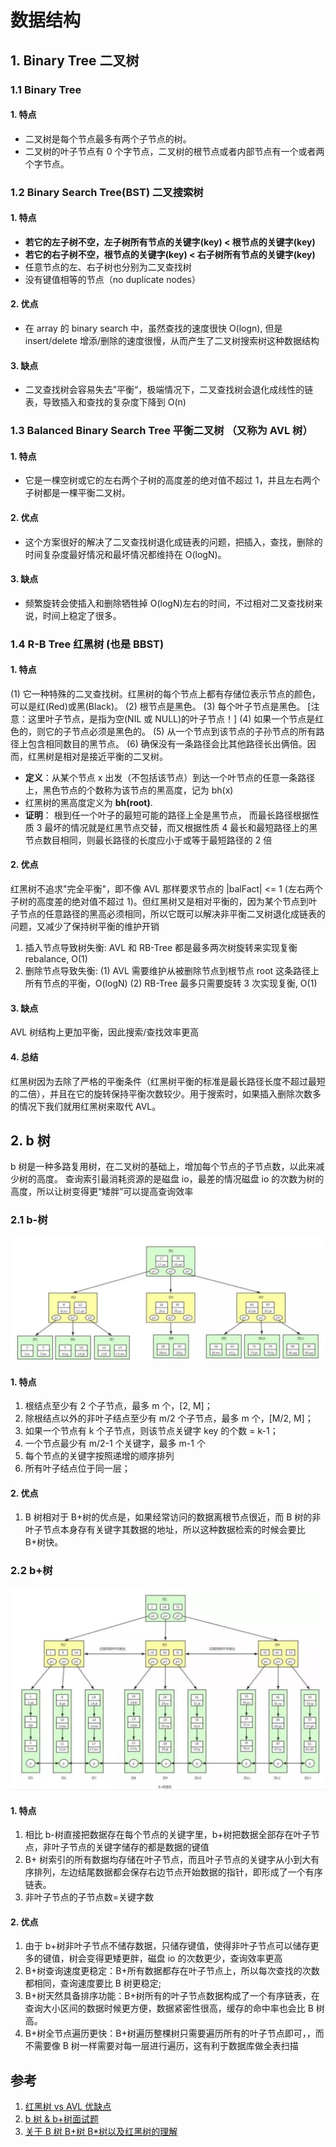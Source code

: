 # 数据结构

## 1. Binary Tree 二叉树

### 1.1 Binary Tree

#### 1. 特点

- 二叉树是每个节点最多有两个子节点的树。
- 二叉树的叶子节点有 0 个字节点，二叉树的根节点或者内部节点有一个或者两个字节点。

### 1.2 Binary Search Tree(BST) 二叉搜索树

#### 1. 特点

- **若它的左子树不空，左子树所有节点的关键字(key) < 根节点的关键字(key)**
- **若它的右子树不空，根节点的关键字(key) < 右子树所有节点的关键字(key)**
- 任意节点的左、右子树也分别为二叉查找树
- 没有键值相等的节点（no duplicate nodes）

#### 2. 优点

- 在 array 的 binary search 中，虽然查找的速度很快 O(logn), 但是 insert/delete 增添/删除的速度很慢，从而产生了二叉树搜索树这种数据结构

#### 3. 缺点

- 二叉查找树会容易失去”平衡“，极端情况下，二叉查找树会退化成线性的链表，导致插入和查找的复杂度下降到 O(n)

### 1.3 Balanced Binary Search Tree 平衡二叉树 （又称为 AVL 树）

#### 1. 特点

- 它是一棵空树或它的左右两个子树的高度差的绝对值不超过 1，并且左右两个子树都是一棵平衡二叉树。

#### 2. 优点

- 这个方案很好的解决了二叉查找树退化成链表的问题，把插入，查找，删除的时间复杂度最好情况和最坏情况都维持在 O(logN)。

#### 3. 缺点

- 频繁旋转会使插入和删除牺牲掉 O(logN)左右的时间，不过相对二叉查找树来说，时间上稳定了很多。

### 1.4 R-B Tree 红黑树 (也是 BBST)

#### 1. 特点

(1) 它一种特殊的二叉查找树。红黑树的每个节点上都有存储位表示节点的颜色，可以是红(Red)或黑(Black)。
(2) 根节点是黑色。
(3) 每个叶子节点是黑色。 [注意：这里叶子节点，是指为空(NIL 或 NULL)的叶子节点！]
(4) 如果一个节点是红色的，则它的子节点必须是黑色的。
(5) 从一个节点到该节点的子孙节点的所有路径上包含相同数目的黑节点。
(6) 确保没有一条路径会比其他路径长出俩倍。因而，红黑树是相对是接近平衡的二叉树。

- **定义**：从某个节点 x 出发（不包括该节点）到达一个叶节点的任意一条路径上，黑色节点的个数称为该节点的黑高度，记为 bh(x)
- 红黑树的黑高度定义为 **bh(root)**.
- **证明**： 根到任一个叶子的最短可能的路径上全是黑节点， 而最长路径根据性质 3 最坏的情况就是红黑节点交替，而又根据性质 4 最长和最短路径上的黑节点数目相同，则最长路径的长度应小于或等于最短路径的 2 倍

#### 2. 优点

红黑树不追求"完全平衡"，即不像 AVL 那样要求节点的 |balFact| <= 1 (左右两个子树的高度差的绝对值不超过 1)。但红黑树又是相对平衡的，因为某个节点到叶子节点的任意路径的黑高必须相同，所以它既可以解决非平衡二叉树退化成链表的问题，又减少了保持树平衡的维护开销

1.  插入节点导致树失衡: AVL 和 RB-Tree 都是最多两次树旋转来实现复衡 rebalance, O(1)
2.  删除节点导致失衡:
    (1) AVL 需要维护从被删除节点到根节点 root 这条路径上所有节点的平衡，O(logN)
    (2) RB-Tree 最多只需要旋转 3 次实现复衡, O(1)

#### 3. 缺点

AVL 树结构上更加平衡，因此搜索/查找效率更高

#### 4. 总结

红黑树因为去除了严格的平衡条件（红黑树平衡的标准是最长路径长度不超过最短的二倍），并且在它的旋转保持平衡次数较少。用于搜索时，如果插入删除次数多的情况下我们就用红黑树来取代 AVL。

## 2. b 树

b 树是一种多路复用树，在二叉树的基础上，增加每个节点的子节点数，以此来减少树的高度。
查询索引最消耗资源的是磁盘 io，最差的情况磁盘 io 的次数为树的高度，所以让树变得更“矮胖”可以提高查询效率

### 2.1 b-树

![alt text](../image/b-树模型.jpg)

#### 1. 特点

1. 根结点至少有 2 个子节点，最多 m 个，[2, M]；
2. 除根结点以外的非叶子结点至少有 m/2 个子节点，最多 m 个，[M/2, M]；
3. 如果一个节点有 k 个子节点，则该节点关键字 key 的个数 = k-1；
4. 一个节点最少有 m/2-1 个关键字，最多 m-1 个
5. 每个节点的关键字按照递增的顺序排列
6. 所有叶子结点位于同一层；

#### 2. 优点

1. B 树相对于 B+树的优点是，如果经常访问的数据离根节点很近，而 B 树的非叶子节点本身存有关键字其数据的地址，所以这种数据检索的时候会要比 B+树快。

### 2.2 b+树

![alt text](../image/b+树模型.jpg)

#### 1. 特点

1. 相比 b-树直接把数据存在每个节点的关键字里，b+树把数据全部存在叶子节点，非叶子节点的关键字储存的都是数据的键值
2. B+ 树索引的所有数据均存储在叶子节点，而且叶子节点的关键字从小到大有序排列，左边结尾数据都会保存右边节点开始数据的指针，即形成了一个有序链表。
3. 非叶子节点的子节点数=关键字数

#### 2. 优点

1. 由于 b+树非叶子节点不储存数据，只储存键值，使得非叶子节点可以储存更多的键值，树会变得更矮更胖，磁盘 io 的次数更少，查询效率更高
2. B+树查询速度更稳定：B+所有数据都存在叶子节点上，所以每次查找的次数都相同，查询速度要比 B 树更稳定;
3. B+树天然具备排序功能：B+树所有的叶子节点数据构成了一个有序链表，在查询大小区间的数据时候更方便，数据紧密性很高，缓存的命中率也会比 B 树高。
4. B+树全节点遍历更快：B+树遍历整棵树只需要遍历所有的叶子节点即可，，而不需要像 B 树一样需要对每一层进行遍历，这有利于数据库做全表扫描

## 参考

1. [红黑树 vs AVL 优缺点](https://www.jianshu.com/p/37436ed14cc6)
2. [b 树 & b+树面试题](https://blog.csdn.net/weixin_30908707/article/details/97396050?utm_medium=distribute.pc_relevant_t0.none-task-blog-2%7Edefault%7EBlogCommendFromMachineLearnPai2%7Edefault-1.control&depth_1-utm_source=distribute.pc_relevant_t0.none-task-blog-2%7Edefault%7EBlogCommendFromMachineLearnPai2%7Edefault-1.control)
3. [关于 B 树 B+树 B\*树以及红黑树的理解](https://blog.csdn.net/herr_kun/article/details/80550652)
